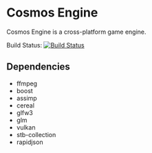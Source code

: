 # Cosmos Engine

Cosmos Engine is a cross-platform game engine. 

Build Status: [![Build Status](https://shurunxuan.visualstudio.com/CosmosEngine/_apis/build/status/CosmosEngine?branchName=master)](https://shurunxuan.visualstudio.com/CosmosEngine/_build/latest?definitionId=4&branchName=master)

## Dependencies

 * ffmpeg
 * boost
 * assimp
 * cereal
 * glfw3
 * glm
 * vulkan
 * stb-collection
 * rapidjson